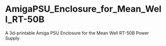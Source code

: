 # AmigaPSU_Enclosure_for_Mean_Well_RT-50B
A 3d-printable Amiga PSU Enclosure for the Mean Well RT-50B Power Supply
